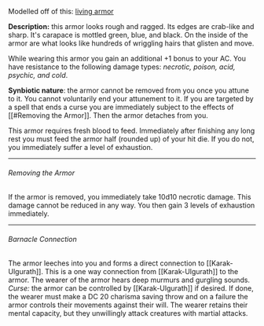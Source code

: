 Modelled off of this: [living armor](https://dnd5e.wikidot.com/wondrous-items:living-armor) 

**Description:** this armor looks rough and ragged. Its edges are crab-like and sharp. It's carapace is mottled green, blue, and black. On the inside of the armor are what looks like hundreds of wriggling hairs that glisten and move. 

While wearing this armor you gain an additional +1 bonus to your AC. You have resistance to the following damage types: *necrotic, poison, acid, psychic, and cold*. 

**Synbiotic nature**: the armor cannot be removed from you once you attune to it. You cannot voluntarily end your attunement to it. If you are targeted by a spell that ends a curse you are immediately subject to the effects of [[#Removing the Armor]]. Then the armor detaches from you. 

This armor requires fresh blood to feed. Immediately after finishing any long rest you must feed the armor half (rounded up) of your hit die. If you do not, you immediately suffer a level of exhaustion. 

_ _ _ _
###### Removing the Armor
If the armor is removed, you immediately take 10d10 necrotic damage. This damage cannot be reduced in any way. You then gain 3 levels of exhaustion immediately. 

_ _ _ _
###### Barnacle Connection
The armor leeches into you and forms a direct connection to [[Karak-Ulgurath]]. This is a one way connection from [[Karak-Ulgurath]] to the armor. The wearer of the armor hears deep murmurs and gurgling sounds. *Curse:* the armor can be controlled by [[Karak-Ulgurath]] if desired. If done, the wearer must make a DC 20 charisma saving throw and on a failure the armor controls their movements against their will. The wearer retains their mental capacity, but they unwillingly attack creatures with martial attacks. 
